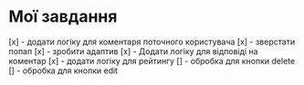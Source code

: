 # Мої завдання

[x] - додати логіку для коментаря поточного користувача
[x] - зверстати попап
[x] - зробити адаптив
[x] - Додати логіку для відповіді на коментар
[x] - додати логіку для рейтингу
[] - обробка для кнопки delete
[] - обробка для кнопки edit
